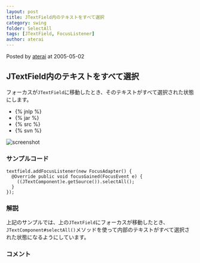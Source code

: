 ```yaml
---
layout: post
title: JTextField内のテキストをすべて選択
category: swing
folder: SelectAll
tags: [JTextField, FocusListener]
author: aterai
---
```


Posted by [aterai](http://terai.xrea.jp/aterai.html) at 2005-05-02

## JTextField内のテキストをすべて選択
フォーカスが`JTextField`に移動したとき、そのテキストがすべて選択された状態にします。

- {% jnlp %}
- {% jar %}
- {% src %}
- {% svn %}

<!-- dummy comment line for breaking list -->

![screenshot](https://lh6.googleusercontent.com/_9Z4BYR88imo/TQTSvQx8j-I/AAAAAAAAAjQ/iXgBbTGTGuw/s800/SelectAll.png)

### サンプルコード
<pre class="prettyprint"><code>textfield.addFocusListener(new FocusAdapter() {
  @Override public void focusGained(FocusEvent e) {
    ((JTextComponent)e.getSource()).selectAll();
  }
});
</code></pre>

### 解説
上記のサンプルでは、上の`JTextField`にフォーカスが移動したとき、`JTextComponent#selectAll()`メソッドを使って内部のテキストがすべて選択された状態になるようにしています。

### コメント
